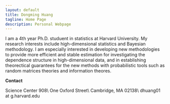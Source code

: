 ```yaml
---
layout: default
title: Dongming Huang
tagline: Home Page
description: Personal Webpage
---
```


I am a 4th year Ph.D. studuent in statistics at Harvard University. My research interests include high-dimensional statistics and Bayesian methodology. I am especially interested in developing new methodologies to provide more efficient and stable estimation for investigating the dependence structure in high-dimensional data, and in establishing theorectical guarantees for the new methods with probabilistic tools such as random matrices theories and information theores. 

**Contact**

Science Center 908\\
One Oxford Street\\
Cambridge, MA 02138\\
dhuang01 at g.harvard.edu
